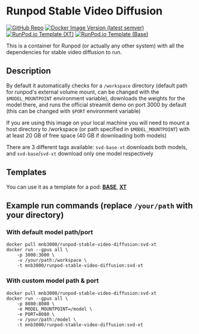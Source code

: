 # Runpod Stable Video Diffusion

[![GitHub Repo](https://img.shields.io/badge/github-repo-green?logo=github)](https://github.com/mnb3000/runpod-stable-video-diffusion)
[![Docker Image Version (latest semver)](https://img.shields.io/docker/v/mnb3000/runpod-stable-video-diffusion?logo=docker&label=dockerhub&color=blue)](https://hub.docker.com/repository/docker/mnb3000/runpod-stable-video-diffusion)
[![RunPod.io Template (XT)](https://img.shields.io/badge/runpod_template-svd--xt-9b4ce6?logo=linuxcontainers&logoColor=9b4ce6)](https://runpod.io/gsc?template=0yuqqd2v24)
[![RunPod.io Template (Base)](https://img.shields.io/badge/runpod_template-svd-9b4ce6?logo=linuxcontainers&logoColor=9b4ce6)](https://runpod.io/gsc?template=dove05wvcv)

This is a container for Runpod (or actually any other system) with all the dependencies for stable video diffusion to run.

## Description

By default it automatically checks for a `/workspace` directory (default path for runpod's external volume mount, can be changed with the `$MODEL_MOUNTPOINT` environment variable), downloads the weights for the model there, and runs the official streamlit demo on port 3000 by default (this can be changed with `$PORT` environment variable)

If you are using this image on your local machine you will need to mount a host directory to /workspace (or path specified in `$MODEL_MOUNTPOINT`) with at least 20 GB of free space (40 GB if downloading both models)

There are 3 different tags available: `svd-base-xt` downloads both models, and `svd-base`/`svd-xt` download only one model respectively

## Templates

You can use it as a template for a pod: **[BASE](https://runpod.io/gsc?template=dove05wvcv)**, **[XT](https://runpod.io/gsc?template=0yuqqd2v24)**

## Example run commands (replace `/your/path` with your directory)

### With default model path/port

```
docker pull mnb3000/runpod-stable-video-diffusion:svd-xt
docker run --gpus all \
    -p 3000:3000 \
    -v /your/path:/workspace \
    -t mnb3000/runpod-stable-video-diffusion:svd-xt
```

### With custom model path & port

```
docker pull mnb3000/runpod-stable-video-diffusion:svd-xt
docker run --gpus all \
    -p 8080:8080 \
    -e MODEL_MOUNTPOINT=/model \
    -e PORT=8080 \
    -v /your/path:/model \
    -t mnb3000/runpod-stable-video-diffusion:svd-xt
```
